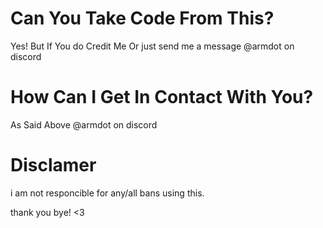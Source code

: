 # Can You Take Code From This?
Yes! But If You do Credit Me Or just send me a message @armdot on discord
# How Can I Get In Contact With You?
As Said Above @armdot on discord
# Disclamer
i am not responcible for any/all bans using this. 

thank you bye! <3
